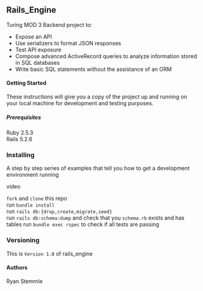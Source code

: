 ## Rails_Engine
Turing MOD 3 Backend project to:
 - Expose an API
 - Use serializers to format JSON responses
 - Test API exposure
 - Compose advanced ActiveRecord queries to analyze information stored in SQL databases
 - Write basic SQL statements without the assistance of an ORM

#### Getting Started

These instructions will give you a copy of the project up and running on your local machine for development and testing purposes.

##### Prerequisites

Ruby 2.5.3  
Rails 5.2.6

### Installing
A step by step series of examples that tell you how to get a development environment running

video

`fork` and `clone` this repo  
run `bundle install`  
run `rails db:{drop,create,migrate,seed}`  
run `rails db:schema:dump` and check that you `schema.rb` exists and has tables
run `bundle exec rspec` to check if all tests are passing  


### Versioning  
This is `Version 1.0` of rails_engine

#### Authors  
Ryan Stemmle
